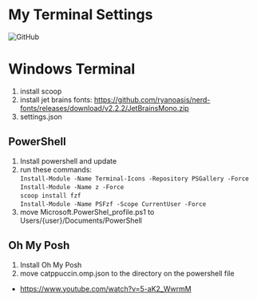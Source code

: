 # My Terminal Settings

![GitHub](https://img.shields.io/github/license/thomasluizon/terminal-settings)

# Windows Terminal

1. install scoop
2. install jet brains fonts: https://github.com/ryanoasis/nerd-fonts/releases/download/v2.2.2/JetBrainsMono.zip
3. settings.json

## PowerShell

1. Install powershell and update
2. run these commands:  
   `Install-Module -Name Terminal-Icons -Repository PSGallery -Force`  
   `Install-Module -Name z -Force`  
   `scoop install fzf`  
   `Install-Module -Name PSFzf -Scope CurrentUser -Force`
3. move Microsoft.PowerShel_profile.ps1 to Users/{user}/Documents/PowerShell

## Oh My Posh

1. Install Oh My Posh
2. move catppuccin.omp.json to the directory on the powershell file

- https://www.youtube.com/watch?v=5-aK2_WwrmM

